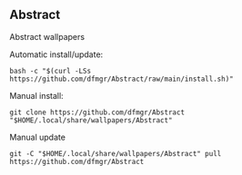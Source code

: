 ## Abstract
  
Abstract wallpapers  
  
Automatic install/update:
  
```shell
bash -c "$(curl -LSs https://github.com/dfmgr/Abstract/raw/main/install.sh)"
```
  
Manual install:
  
```shell
git clone https://github.com/dfmgr/Abstract  "$HOME/.local/share/wallpapers/Abstract"
```
  
Manual update
  
```shell
git -C "$HOME/.local/share/wallpapers/Abstract" pull https://github.com/dfmgr/Abstract  
```
